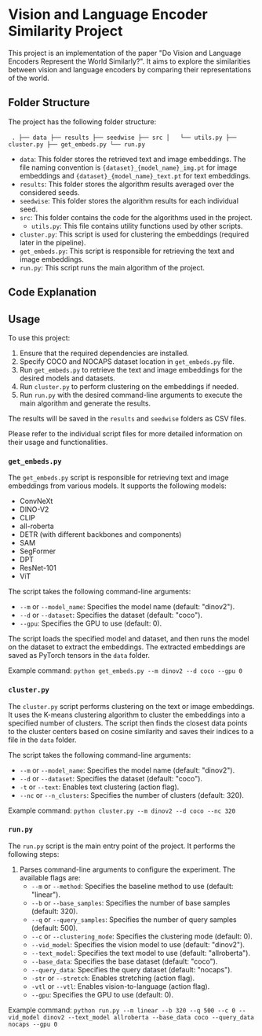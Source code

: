 # Vision and Language Encoder Similarity Project

This project is an implementation of the paper "Do Vision and Language Encoders Represent the World Similarly?". It aims to explore the similarities between vision and language encoders by comparing their representations of the world.

## Folder Structure

The project has the following folder structure:

​```
.
├── data
├── results
├── seedwise
├── src
│   └── utils.py
├── cluster.py
├── get_embeds.py
└── run.py
​```

- `data`: This folder stores the retrieved text and image embeddings. The file naming convention is `{dataset}_{model_name}_img.pt` for image embeddings and `{dataset}_{model_name}_text.pt` for text embeddings.
- `results`: This folder stores the algorithm results averaged over the considered seeds.
- `seedwise`: This folder stores the algorithm results for each individual seed.
- `src`: This folder contains the code for the algorithms used in the project.
  - `utils.py`: This file contains utility functions used by other scripts.
- `cluster.py`: This script is used for clustering the embeddings (required later in the pipeline).
- `get_embeds.py`: This script is responsible for retrieving the text and image embeddings.
- `run.py`: This script runs the main algorithm of the project.

## Code Explanation

## Usage

To use this project:

1. Ensure that the required dependencies are installed.
2. Specify COCO and NOCAPS dataset location in `get_embeds.py` file.
3. Run `get_embeds.py` to retrieve the text and image embeddings for the desired models and datasets.
4. Run `cluster.py` to perform clustering on the embeddings if needed.
5. Run `run.py` with the desired command-line arguments to execute the main algorithm and generate the results.

The results will be saved in the `results` and `seedwise` folders as CSV files.

Please refer to the individual script files for more detailed information on their usage and functionalities.

### `get_embeds.py`

The `get_embeds.py` script is responsible for retrieving text and image embeddings from various models. It supports the following models:

- ConvNeXt
- DINO-V2
- CLIP
- all-roberta
- DETR (with different backbones and components)
- SAM
- SegFormer
- DPT
- ResNet-101
- ViT

The script takes the following command-line arguments:
- `--m` or `--model_name`: Specifies the model name (default: "dinov2").
- `--d` or `--dataset`: Specifies the dataset (default: "coco").
- `--gpu`: Specifies the GPU to use (default: 0).

The script loads the specified model and dataset, and then runs the model on the dataset to extract the embeddings. The extracted embeddings are saved as PyTorch tensors in the `data` folder.

Example command:
```python get_embeds.py --m dinov2 --d coco --gpu 0```

### `cluster.py`

The `cluster.py` script performs clustering on the text or image embeddings. It uses the K-means clustering algorithm to cluster the embeddings into a specified number of clusters. The script then finds the closest data points to the cluster centers based on cosine similarity and saves their indices to a file in the `data` folder.

The script takes the following command-line arguments:
- `--m` or `--model_name`: Specifies the model name (default: "dinov2").
- `--d` or `--dataset`: Specifies the dataset (default: "coco").
- `-t` or `--text`: Enables text clustering (action flag).
- `--nc` or `--n_clusters`: Specifies the number of clusters (default: 320).

Example command:
```python cluster.py --m dinov2 --d coco --nc 320```

### `run.py`

The `run.py` script is the main entry point of the project. It performs the following steps:

1. Parses command-line arguments to configure the experiment. The available flags are:
   - `--m` or `--method`: Specifies the baseline method to use (default: "linear").
   - `--b` or `--base_samples`: Specifies the number of base samples (default: 320).
   - `--q` or `--query_samples`: Specifies the number of query samples (default: 500).
   - `--c` or `--clustering_mode`: Specifies the clustering mode (default: 0).
   - `--vid_model`: Specifies the vision model to use (default: "dinov2").
   - `--text_model`: Specifies the text model to use (default: "allroberta").
   - `--base_data`: Specifies the base dataset (default: "coco").
   - `--query_data`: Specifies the query dataset (default: "nocaps").
   - `-str` or `--stretch`: Enables stretching (action flag).
   - `-vtl` or `--vtl`: Enables vision-to-language (action flag).
   - `--gpu`: Specifies the GPU to use (default: 0).

Example command:
```python run.py --m linear --b 320 --q 500 --c 0 --vid_model dinov2 --text_model allroberta --base_data coco --query_data nocaps --gpu 0```